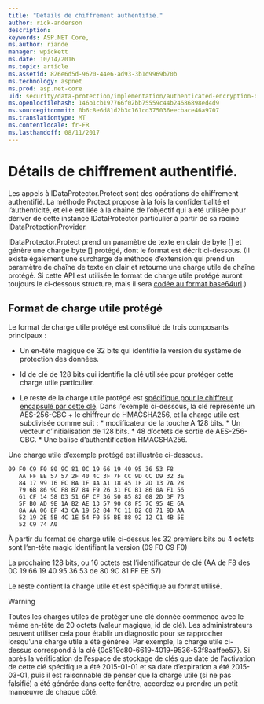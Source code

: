 ```yaml
---
title: "Détails de chiffrement authentifié."
author: rick-anderson
description: 
keywords: ASP.NET Core,
ms.author: riande
manager: wpickett
ms.date: 10/14/2016
ms.topic: article
ms.assetid: 826e6d5d-9620-44e6-ad93-3b1d9969b70b
ms.technology: aspnet
ms.prod: asp.net-core
uid: security/data-protection/implementation/authenticated-encryption-details
ms.openlocfilehash: 146b1cb197766f02bb75559c44b24686898ed4d9
ms.sourcegitcommit: 0b6c8e6d81d2b3c161cd375036eecbace46a9707
ms.translationtype: MT
ms.contentlocale: fr-FR
ms.lasthandoff: 08/11/2017
---
```

# <a name="authenticated-encryption-details"></a>Détails de chiffrement authentifié.

<a name=data-protection-implementation-authenticated-encryption-details></a>

Les appels à IDataProtector.Protect sont des opérations de chiffrement authentifié. La méthode Protect propose à la fois la confidentialité et l’authenticité, et elle est liée à la chaîne de l’objectif qui a été utilisée pour dériver de cette instance IDataProtector particulier à partir de sa racine IDataProtectionProvider.

IDataProtector.Protect prend un paramètre de texte en clair de byte [] et génère une charge byte [] protégé, dont le format est décrit ci-dessous. (Il existe également une surcharge de méthode d’extension qui prend un paramètre de chaîne de texte en clair et retourne une charge utile de chaîne protégé. Si cette API est utilisée le format de charge utile protégé auront toujours le ci-dessous structure, mais il sera [codée au format base64url](https://tools.ietf.org/html/rfc4648#section-5).)

## <a name="protected-payload-format"></a>Format de charge utile protégé

Le format de charge utile protégé est constitué de trois composants principaux :

* Un en-tête magique de 32 bits qui identifie la version du système de protection des données.

* Id de clé de 128 bits qui identifie la clé utilisée pour protéger cette charge utile particulier.

* Le reste de la charge utile protégé est [spécifique pour le chiffreur encapsulé par cette clé](subkeyderivation.md#data-protection-implementation-subkey-derivation). Dans l’exemple ci-dessous, la clé représente un AES-256-CBC + le chiffreur de HMACSHA256, et la charge utile est subdivisée comme suit : * modificateur de la touche A 128 bits. * Un vecteur d’initialisation de 128 bits. * 48 d’octets de sortie de AES-256-CBC. * Une balise d’authentification HMACSHA256.

Une charge utile d’exemple protégé est illustrée ci-dessous.

<!-- literal_block {"xml:space": "preserve", "source": "security/data-protection/implementation/authenticated-encryption-details/_static/protectedpayload.txt", "ids": [], "linenos": true, "highlight_args": {"linenostart": 1}} -->

```
09 F0 C9 F0 80 9C 81 0C 19 66 19 40 95 36 53 F8
   AA FF EE 57 57 2F 40 4C 3F 7F CC 9D CC D9 32 3E
   84 17 99 16 EC BA 1F 4A A1 18 45 1F 2D 13 7A 28
   79 6B 86 9C F8 B7 84 F9 26 31 FC B1 86 0A F1 56
   61 CF 14 58 D3 51 6F CF 36 50 85 82 08 2D 3F 73
   5F B0 AD 9E 1A B2 AE 13 57 90 C8 F5 7C 95 4E 6A
   8A AA 06 EF 43 CA 19 62 84 7C 11 B2 C8 71 9D AA
   52 19 2E 5B 4C 1E 54 F0 55 BE 88 92 12 C1 4B 5E
   52 C9 74 A0
   ```

À partir du format de charge utile ci-dessus les 32 premiers bits ou 4 octets sont l’en-tête magic identifiant la version (09 F0 C9 F0)

La prochaine 128 bits, ou 16 octets est l’identificateur de clé (AA de F8 des 0C 19 66 19 40 95 36 53 de 80 9C 81 FF EE 57)

Le reste contient la charge utile et est spécifique au format utilisé.

>[!WARNING]
> Toutes les charges utiles de protéger une clé donnée commence avec le même en-tête de 20 octets (valeur magique, id de clé). Les administrateurs peuvent utiliser cela pour établir un diagnostic pour se rapprocher lorsqu’une charge utile a été générée. Par exemple, la charge utile ci-dessus correspond à la clé {0c819c80-6619-4019-9536-53f8aaffee57}. Si après la vérification de l’espace de stockage de clés que date de l’activation de cette clé spécifique a été 2015-01-01 et sa date d’expiration a été 2015-03-01, puis il est raisonnable de penser que la charge utile (si ne pas falsifié) a été générée dans cette fenêtre, accordez ou prendre un petit manœuvre de chaque côté.
